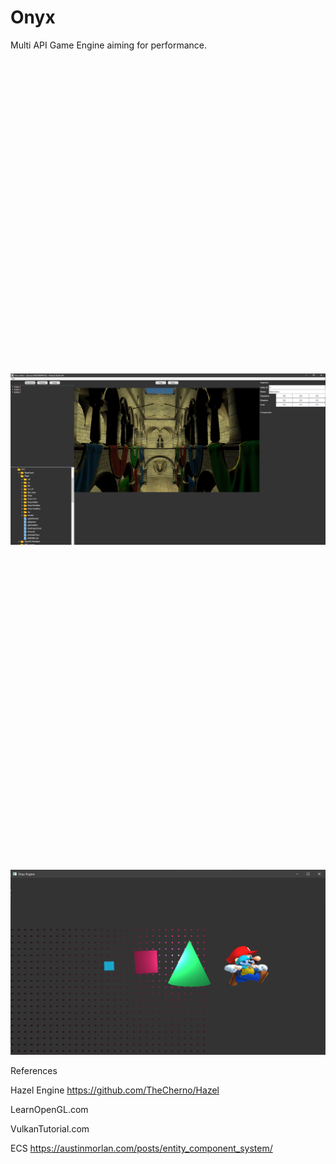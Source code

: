 # Onyx
Multi API Game Engine aiming for performance. 

<img src="https://github.com/rob-DEV/Onyx/blob/master/dev_imgs/7.%20Diffuse%20Sponza%20Editor%20Improvements.png" style="height: 1280px; width: 720px; object-fit: contain">

![3](https://github.com/rob-DEV/Onyx/blob/master/dev_imgs/3.%203D_2D_Renderer.PNG)


References

Hazel Engine https://github.com/TheCherno/Hazel

LearnOpenGL.com

VulkanTutorial.com

ECS https://austinmorlan.com/posts/entity_component_system/
